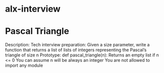 # alx-interview
# Pascal Triangle
 Description: Tech interview preparation:
 Given a size parameter, write a function that returns a list of lists of integers representing the Pascal’s triangle of size n
 Prototype: def pascal_triangle(n):
 Returns an empty list if n <= 0
 You can assume n will be always an integer
 You are not allowed to import any module
